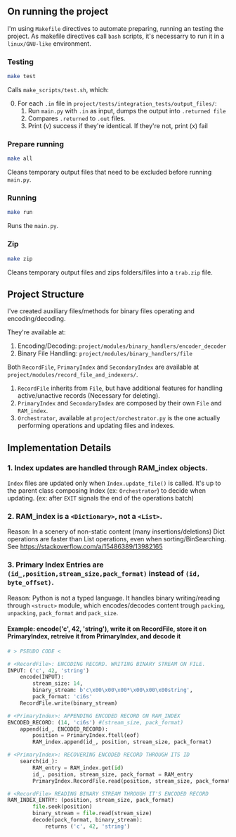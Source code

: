 ## **On running the project**

I'm using `Makefile` directives to automate preparing, running an testing the project. 
As makefile directives call `bash` scripts, it's necessarry to run it in a `linux/GNU-like` environment. 

### Testing 
```bash
make test 
```
Calls `make_scripts/test.sh`, which: 

0. For each `.in` file in `project/tests/integration_tests/output_files/`: 
    1. Run `main.py` with `.in` as input, dumps the output into `.returned file`
    2. Compares `.returned` to `.out` files. 
    3. Print (v) success if they're identical. If they're not, print (x) fail

### Prepare running
```bash
make all
```

Cleans temporary output files that need to be excluded before running `main.py`. 

### Running
```bash
make run
```

Runs the `main.py`.

### Zip
```bash
make zip
```

Cleans temporary output files and zips folders/files into a `trab.zip` file. 

## Project Structure
I've created auxiliary files/methods for binary files operating and encoding/decoding. 

They're available at:
1. Encoding/Decoding: `project/modules/binary_handlers/encoder_decoder`
2. Binary File Handling: `project/modules/binary_handlers/file`

Both `RecordFile`, `PrimaryIndex` and `SecondaryIndex` are available at `project/modules/record_file_and_indexers/`. 


1. `RecordFile` inherits from `File`, but have additional features for handling active/unactive records (Necessary for deleting).
2. `PrimaryIndex` and `SecondaryIndex` are composed by their own `File` and `RAM_index`.
3. `Orchestrator`, available at `project/orchestrator.py` is the one actually performing operations and updating files and indexes. 

## Implementation Details

### 1. **Index updates are handled through RAM_index objects.** 

`Index` files are updated only when `Index.update_file()` is called. 
It's up to the parent class composing Index (ex: `Orchestrator`)
to decide when updating. (ex: after `EXIT` signals the end of the operations batch)

### 2. **RAM_index is a `<Dictionary>`, not a `<List>`.** 

Reason: In a scenery of non-static content (many insertions/deletions)
Dict operations are faster than List operations, even when sorting/BinSearching.  
See https://stackoverflow.com/a/15486389/13982165


### 3. **Primary Index Entries are `(id_,position,stream_size,pack_format)` instead of `(id, byte_offset)`.**

Reason: Python is not a typed language. It handles binary writing/reading 
through `<struct>` module, which encodes/decodes content trough 
`packing`, `unpacking`, `pack_format` and `pack_size`.

#### **Example: encode('c', 42, 'string'), write it on RecordFile, store it on PrimaryIndex, retreive it from PrimaryIndex, and decode it**

```python
# > PSEUDO CODE <

# <RecordFile>: ENCODING RECORD. WRITING BINARY STREAM ON FILE. 
INPUT: ('c', 42, 'string')
    encode(INPUT):
        stream_size: 14,
        binary_stream: b'c\x00\x00\x00*\x00\x00\x00string',
        pack_format: 'ci6s'
    RecordFile.write(binary_stream)

# <PrimaryIndex>: APPENDING ENCODED RECORD ON RAM_INDEX
ENCODED_RECORD: (14, 'ci6s') #(stream_size, pack_format)
    append(id_, ENCODED_RECORD):
        position = PrimaryIndex.ftell(eof)
        RAM_index.append(id_, position, stream_size, pack_format)

# <PrimaryIndex>: RECOVERING ENCODED RECORD THROUGH ITS ID
    search(id_):
        RAM_entry = RAM_index.get(id)
        id_, position, stream_size, pack_format = RAM_entry
        PrimaryIndex.RecordFile.read(position, stream_size, pack_format)

# <RecordFile> READING BINARY STREAM THROUGH IT'S ENCODED RECORD
RAM_INDEX_ENTRY: (position, stream_size, pack_format)
        file.seek(position)
        binary_stream = file.read(stream_size)
        decode(pack_format, binary_stream):
            returns ('c', 42, 'string')
```



